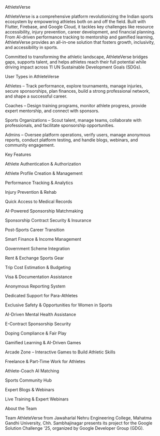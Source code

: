AthleteVerse

AthleteVerse is a comprehensive platform revolutionizing the Indian sports ecosystem by empowering athletes both on and off the field. Built with Flutter, Firebase, and Google Cloud, it tackles key challenges like resource accessibility, injury prevention, career development, and financial planning. From AI-driven performance tracking to mentorship and gamified learning, AthleteVerse provides an all-in-one solution that fosters growth, inclusivity, and accessibility in sports.

Committed to transforming the athletic landscape, AthleteVerse bridges gaps, supports talent, and helps athletes reach their full potential while driving impact across 11 UN Sustainable Development Goals (SDGs).

User Types in AthleteVerse

Athletes – Track performance, explore tournaments, manage injuries, secure sponsorships, plan finances, build a strong professional network, and shape a successful career.

Coaches – Design training programs, monitor athlete progress, provide expert mentorship, and connect with sponsors.

Sports Organizations – Scout talent, manage teams, collaborate with professionals, and facilitate sponsorship opportunities.

Admins – Oversee platform operations, verify users, manage anonymous reports, conduct platform testing, and handle blogs, webinars, and community engagement.

Key Features

Athlete Authentication & Authorization

Athlete Profile Creation & Management

Performance Tracking & Analytics

Injury Prevention & Rehab

Quick Access to Medical Records

AI-Powered Sponsorship Matchmaking

Sponsorship Contract Security & Insurance

Post-Sports Career Transition

Smart Finance & Income Management

Government Scheme Integration

Rent & Exchange Sports Gear

Trip Cost Estimation & Budgeting

Visa & Documentation Assistance

Anonymous Reporting System

Dedicated Support for Para-Athletes

Exclusive Safety & Opportunities for Women in Sports

AI-Driven Mental Health Assistance

E-Contract Sponsorship Security

Doping Compliance & Fair Play

Gamified Learning & AI-Driven Games

Arcade Zone – Interactive Games to Build Athletic Skills

Freelance & Part-Time Work for Athletes

Athlete-Coach AI Matching

Sports Community Hub

Expert Blogs & Webinars

Live Training & Expert Webinars

About the Team

Team AthleteVerse from Jawaharlal Nehru Engineering College, Mahatma Gandhi University, Chh. Sambhajinagar presents its project for the Google Solution Challenge '25, organized by Google Developer Group (GDG).